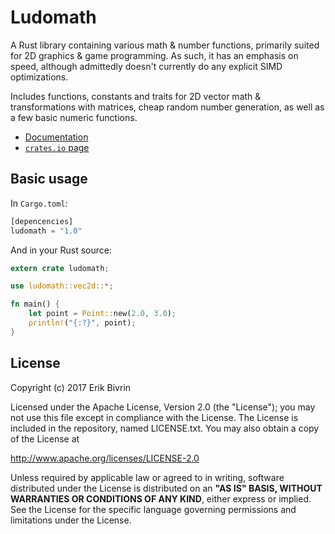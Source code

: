 # Ludomath
A Rust library containing various math & number functions,
primarily suited for 2D graphics & game programming.
As such, it has an emphasis on speed, although admittedly
doesn't currently do any explicit SIMD optimizations.

Includes functions, constants and traits for 2D vector math
& transformations with matrices, cheap random number generation,
as well as a few basic numeric functions.

* [Documentation](https://docs.rs/ludomath)    
* [`crates.io` page](https://crates.io/crates/ludomath)
## Basic usage

In `Cargo.toml`:
```rust
[depencencies]
ludomath = "1.0"
```

And in your Rust source:
```rust
extern crate ludomath;

use ludomath::vec2d::*;

fn main() {
    let point = Point::new(2.0, 3.0);
    println!("{:?}", point);
}
```

## License
Copyright (c) 2017 Erik Bivrin

Licensed under the Apache License, Version 2.0 (the "License");
you may not use this file except in compliance with the License.
The License is included in the repository, named LICENSE.txt.
You may also obtain a copy of the License at

<http://www.apache.org/licenses/LICENSE-2.0>

Unless required by applicable law or agreed to in writing, software
distributed under the License is distributed on an **"AS IS" BASIS,
WITHOUT WARRANTIES OR CONDITIONS OF ANY KIND**, either express or implied.
See the License for the specific language governing permissions and
limitations under the License.
